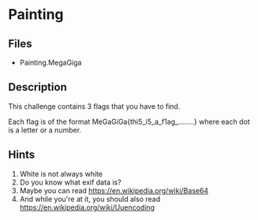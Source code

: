 # Painting

## Files

  * Painting.MegaGiga

## Description

This challenge contains 3 flags that you have to find.

Each flag is of the format MeGaGiGa{thi5_i5_a_f1ag_........} where each dot is a letter or a number.

## Hints

  1. White is not always white
  2. Do you know what exif data is?
  3. Maybe you can read https://en.wikipedia.org/wiki/Base64
  4. And while you're at it, you should also read https://en.wikipedia.org/wiki/Uuencoding
